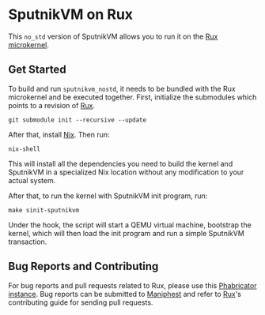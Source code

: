 # SputnikVM on Rux

This `no_std` version of SputnikVM allows you to run it on the [Rux
microkernel](https://source.that.world/source/rux/).

## Get Started

To build and run `sputnikvm_nostd`, it needs to be bundled with the
Rux microkernel and be executed together. First, initialize the
submodules which points to a revision of
[Rux](https://source.that.world/source/rux/).

```lang=bash
git submodule init --recursive --update
```

After that, install [Nix](https://nixos.org/nix/). Then run:

```lang=bash
nix-shell
```

This will install all the dependencies you need to build the kernel
and SputnikVM in a specialized Nix location without any modification
to your actual system.

After that, to run the kernel with SputnikVM init program, run:

```lang=bash
make sinit-sputnikvm
```

Under the hook, the script will start a QEMU virtual machine,
bootstrap the kernel, which will then load the init program and run a
simple SputnikVM transaction.

## Bug Reports and Contributing

For bug reports and pull requests related to Rux, please use this
[Phabricator instance](https://source.that.world/). Bug reports can be
submitted to [Maniphest](https://source.that.world/maniphest/) and
refer to [Rux](https://source.that.world/source/rux/)'s contributing
guide for sending pull requests.
